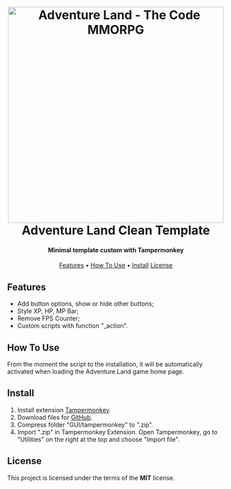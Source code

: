 <h1 align="center">
  <br>
  <a href="https://store.steampowered.com/app/777150/Adventure_Land__The_Code_MMORPG/" target="_blank"><img src="https://steamcdn-a.akamaihd.net/steam/apps/777150/capsule_616x353.jpg?t=1549854220" alt="Adventure Land - The Code MMORPG" width="500"></a>
  <br>
  Adventure Land Clean Template
  <br>
</h1>

<h4 align="center">Minimal template custom with Tampermonkey</h4>

<p align="center">
  <a href="#key-features">Features</a> •
  <a href="#how-to-use">How To Use</a> •
  <a href="#download">Install</a>
  <a href="#license">License</a>
</p>

## Features
* Add button options, show or hide other buttons;
* Style XP, HP, MP Bar;
* Remove FPS Counter;
* Custom scripts with function "_action".

## How To Use
From the moment the script to the installation, it will be automatically activated when loading the Adventure Land game home page.

## Install
1. Install extension <a href="https://tampermonkey.net/" target="_blank">Tampermonkey</a>.
2. Download files for <a href="https://github.com/LVCarnevalli/adventureland/archive/master.zip">GitHub</a>.
3. Compress folder "GUI/tampermonkey" to ".zip".
4. Import ".zip" in Tampermonkey Extension.
Open Tampermonkey, go to "Utilities" on the right at the top and choose "Import file". 

## License
This project is licensed under the terms of the **MIT** license.

